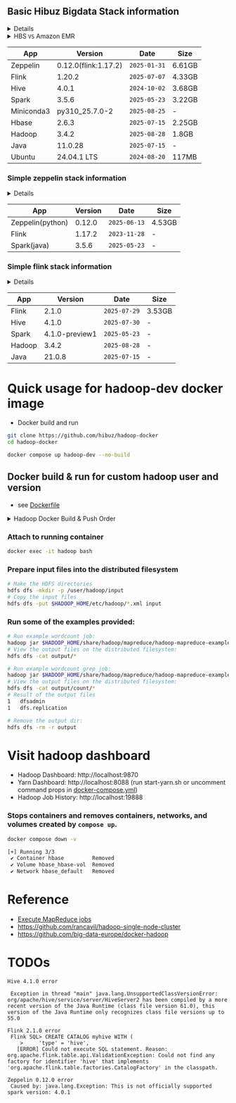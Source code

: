 ## Basic Hibuz Bigdata Stack information
<details><summary>Details</summary>

```bash
# run
cd hadoop-docker/zeppelin
docker compose up --no-build

# attach
docker exec -it zeppelin bash

# ls
hadoop@efa0809b5859:~$ ls -al ~/
drwxr-xr-x 1 hadoop hadoop 4096 Sep 21 01:27 zeppelin-0.12.0
drwxr-xr-x 1 hadoop hadoop 4096 Nov 13  2023 flink-1.17.2
drwxr-xr-x 1 hadoop hadoop 4096 Sep 19 06:47 hive-4.0.1
drwxr-xr-x 1 hadoop hadoop 4096 Sep 19 06:47 spark-3.5.6
drwxr-xr-x 1 hadoop hadoop 4096 Sep 19 06:24 hbase-2.6.3
drwxr-xr-x 1 hadoop hadoop 4096 Sep 21 01:27 hadoop-3.4.2
```
</details>

<details>
<summary>HBS <code>VS</code> Amazon EMR</summary>
<strong>릴리스 정보</strong>
<ul>
  <li>Hibuz`s HBS(0.12.0) <code>2025-09-20</code></li>
  <li>Amazon EMR(7.10.0) <code>2025-08-15</code></li>
</ul>

<strong>EMR 버전 정보</strong>
<ul>
  <li>Zeppelin: 0.11.1</li>
  <li>Flink: 1.20.0-amzn-4</li>
  <li>Hive: 3.1.3-amzn-19</li>
  <li>Spark: 3.5.5-amzn-1</li>
  <li>HBase: 2.6.2-amzn-1</li>
  <li>Hadoop: 3.4.1-amzn-2</li>
  <li>Python: 3.9, 3.11</li>
</ul>
</details>

| App        | Version              | Date         | Size   |
| ---------- | -------------------- | ------------ | ------ |
| Zeppelin   | 0.12.0(flink:1.17.2) | `2025-01-31` | 6.61GB |
| Flink      | 1.20.2               | `2025-07-07` | 4.33GB |
| Hive       | 4.0.1                | `2024-10-02` | 3.68GB |
| Spark      | 3.5.6                | `2025-05-23` | 3.22GB |
| Miniconda3 | py310_25.7.0-2       | `2025-08-25` | -      |
| Hbase      | 2.6.3                | `2025-07-15` | 2.25GB |
| Hadoop     | 3.4.2                | `2025-08-28` | 1.8GB  |
| Java       | 11.0.28              | `2025-07-15` | -      |
| Ubuntu     | 24.04.1 LTS          | `2024-08-20` | 117MB  |

### Simple zeppelin stack information
<details><summary>Details</summary>

```bash
# run
docker run --rm -it -p 8081:8081 -p 9995:9995 -p 18080:18080 --name zeppelin-tmp hibuz/zeppelin-dev:simple
# ls
docker exec -it zeppelin ls -al /home/hadoop
drwxr-xr-x  1 hadoop hadoop 4096 Sep 21 01:23 zeppelin-0.12.0
drwxr-xr-x  1 hadoop hadoop 4096 Nov 13  2023 flink-1.17.2
drwxr-xr-x 13 hadoop hadoop 4096 May 23 06:49 spark-3.5.6
```
</details>

| App              | Version | Date         | Size   |
| ---------------- | ------- | ------------ | ------ |
| Zeppelin(python) | 0.12.0  | `2025-06-13` | 4.53GB |
| Flink            | 1.17.2  | `2023-11-28` | -      |
| Spark(java)      | 3.5.6   | `2025-05-23` | -      |

### Simple flink stack information
<details><summary>Details</summary>

```bash
# run
docker run --rm -it -p 8081:8081 --name flink-tmp hibuz/flink-dev:simple

# ls
docker exec -it flink-tmp ls -al /home/hadoop
drwxr-xr-x 1 hadoop hadoop 4096 Jul 21 12:58 flink-2.1.0
drwxr-xr-x 1 hadoop hadoop 4096 Sep 21 00:39 hive-4.1.0
drwxr-xr-x 1 hadoop hadoop 4096 Jul  8 10:57 spark-4.1.0-preview1
drwxr-xr-x 1 hadoop hadoop 4096 Sep 21 00:48 hadoop-3.4.2
```
</details>

| App        | Version        | Date         | Size   |
| ---------- | -------------- | ------------ | ------ |
| Flink      | 2.1.0          | `2025-07-29` | 3.53GB |
| Hive       | 4.1.0          | `2025-07-30` | -      |
| Spark      | 4.1.0-preview1 | `2025-05-23` | -      |
| Hadoop     | 3.4.2          | `2025-08-28` | -      |
| Java       | 21.0.8         | `2025-07-15` | -      |

# Quick usage for hadoop-dev docker image
- Docker build and run
```bash
git clone https://github.com/hibuz/hadoop-docker
cd hadoop-docker

docker compose up hadoop-dev --no-build
```

## Docker build & run for custom hadoop user and version
- see [Dockerfile](Dockerfile)
<details><summary>Hadoop Docker Build & Push Order</summary>

```bash
# hadoop
hadoop-docker$ docker build -t hibuz/hadoop-dev .
# hbase|spark|hive|flink
hadoop-docker/(hbase|spark|hive|flink)$ docker compose up --build
# flink-base for zeppelin
hadoop-docker/zeppelin$ docker compose build flink-base
# zeppelin
hadoop-docker/zeppelin$ docker compose up --build


# docker taagging & push
docker tag hibuz/hadoop-dev hibuz/hadoop-dev:3.x.x
docker push hibuz/hadoop-dev
docker push hibuz/hadoop-dev:3.x.x
```
</details>


### Attach to running container
```bash
docker exec -it hadoop bash
```

### Prepare input files into the distributed filesystem
```bash
# Make the HDFS directories
hdfs dfs -mkdir -p /user/hadoop/input
# Copy the input files
hdfs dfs -put $HADOOP_HOME/etc/hadoop/*.xml input
```

### Run some of the examples provided:
```bash
# Run example wordcount job:
hadoop jar $HADOOP_HOME/share/hadoop/mapreduce/hadoop-mapreduce-examples-*.jar wordcount input output
# View the output files on the distributed filesystem:
hdfs dfs -cat output/*

# Run example wordcount grep job:
hadoop jar $HADOOP_HOME/share/hadoop/mapreduce/hadoop-mapreduce-examples-*.jar grep input output/count 'dfs[a-z.]+'
# View the output files on the distributed filesystem:
hdfs dfs -cat output/count/*
# Result of the output files 
1	dfsadmin
1	dfs.replication

# Remove the output dir:
hdfs dfs -rm -r output
```

# Visit hadoop dashboard
- Hadoop Dashboard: http://localhost:9870
- Yarn Dashboard: http://localhost:8088 (run start-yarn.sh or uncomment command props in [docker-compose.yml](docker-compose.yml))
- Hadoop Job History: http://localhost:19888

### Stops containers and removes containers, networks, and volumes created by `compose up`.
```bash
docker compose down -v

[+] Running 3/3
 ✔ Container hbase         Removed
 ✔ Volume hbase_hbase-vol  Removed
 ✔ Network hbase_default   Removed
```

# Reference
- [Execute MapReduce jobs](https://hadoop.apache.org/docs/stable/hadoop-project-dist/hadoop-common/SingleCluster.html#Execution)
- https://github.com/rancavil/hadoop-single-node-cluster
- https://github.com/big-data-europe/docker-hadoop

# TODOs
```
Hive 4.1.0 error

 Exception in thread "main" java.lang.UnsupportedClassVersionError: org/apache/hive/service/server/HiveServer2 has been compiled by a more recent version of the Java Runtime (class file version 61.0), this version of the Java Runtime only recognizes class file versions up to 55.0

Flink 2.1.0 error
 Flink SQL> CREATE CATALOG myhive WITH (
    >     'type' = 'hive',
   [ERROR] Could not execute SQL statement. Reason: org.apache.flink.table.api.ValidationException: Could not find any factory for identifier 'hive' that implements 'org.apache.flink.table.factories.CatalogFactory' in the classpath.

Zeppelin 0.12.0 error
 Caused by: java.lang.Exception: This is not officially supported spark version: 4.0.1 
```